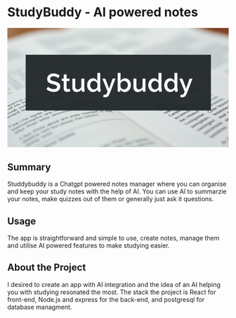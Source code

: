 # StudyBuddy - AI powered notes

![plot](./Banner.jpeg)

## Summary

Studdybuddy is a Chatgpt powered notes manager where you can organise and keep your study notes with the help of AI.
You can use AI to summarzie your notes, make quizzes out of them or generally just ask it questions.

## Usage

The app is straightforward and simple to use, create notes, manage them and utilise AI powered features to make studying easier.


## About the Project

I desired to create an app with AI integration and the idea of an AI helping you with studying resonated the most.
The stack the project is React for front-end, Node.js and express for the back-end, and postgresql for database managment.

